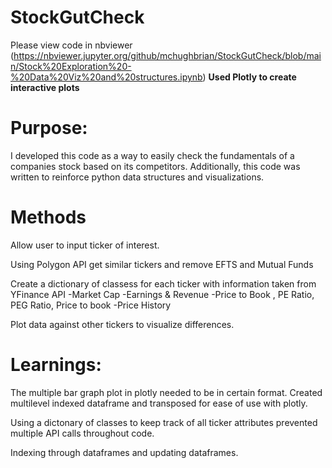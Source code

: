 # StockGutCheck
Please view code in nbviewer (https://nbviewer.jupyter.org/github/mchughbrian/StockGutCheck/blob/main/Stock%20Exploration%20-%20Data%20Viz%20and%20structures.ipynb)
**Used Plotly to create interactive plots**

# Purpose: 
I developed this code as a way to easily check the fundamentals of a companies stock based on its competitors. Additionally, this code was written to reinforce python data structures and visualizations.


# Methods

Allow user to input ticker of interest. 

Using Polygon API get similar tickers and remove EFTS and Mutual Funds 

Create a dictionary of classess for each ticker with information taken from YFinance API 
  -Market Cap 
  -Earnings & Revenue 
  -Price to Book , PE Ratio, PEG Ratio, Price to book 
  -Price History

Plot data against other tickers to visualize differences. 

# Learnings: 
The multiple bar graph plot in plotly needed to be in certain format. Created multilevel indexed dataframe and transposed for ease of use with plotly. 

Using a dictonary of classes to keep track of all ticker attributes prevented multiple API calls throughout code. 

Indexing through dataframes and updating dataframes. 
